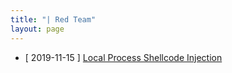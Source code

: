 ```yaml
---
title: "| Red Team"
layout: page
---
```


- [ 2019-11-15 ] <a href="https://teamredblue.github.io/2019/11/15/local-process-shellcode-injection.html"> Local Process Shellcode Injection</a>